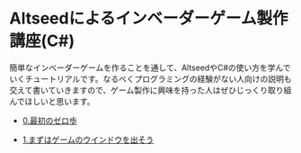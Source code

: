 # Altseedによるインベーダーゲーム製作講座(C#)
簡単なインベーダーゲームを作ることを通して、AltseedやC#の使い方を学んでいくチュートリアルです。なるべくプログラミングの経験がない人向けの説明も交えて書いていきますので、ゲーム製作に興味を持った人はぜひじっくり取り組んでほしいと思います。


* [0.最初のゼロ歩](./00/00.md)

* [1.まずはゲームのウインドウを出そう](01.md)
